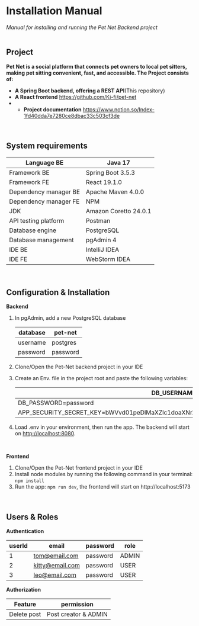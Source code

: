 # Installation Manual

*Manual for installing and running the Pet Net Backend project*
<br/>
<br/>

## **Project**

**Pet Net is a social platform that connects pet owners to local pet sitters, making pet sitting convenient, fast, and accessible. The Project consists of:**

- **A Spring Boot backend, offering a REST API**(This repository)
- **A React frontend** https://github.com/Ki-fi/pet-net
- - **Project documentation** https://www.notion.so/Index-1fd40dda7e7280ce8dbac33c503cf3de
<br/>

## System requirements

| Language BE | Java 17 |
| --- | --- |
| Framework BE | Spring Boot 3.5.3 |
| Framework FE | React 19.1.0 |
| Dependency manager BE | Apache Maven 4.0.0 |
| Dependency manager FE | NPM |
| JDK | Amazon Coretto 24.0.1 |
| API testing platform | Postman |
| Database engine | PostgreSQL |
| Database management | pgAdmin 4 |
| IDE BE | IntelliJ IDEA |
| IDE FE | WebStorm IDEA |

<br/>

## Configuration & Installation

**Backend**

1. In pgAdmin, add a new PostgreSQL database
    
    
    | database | pet-net |
    | --- | --- |
    | username | postgres |
    | password | password |
2. Clone/Open the Pet-Net backend project in your IDE
3. Create an Env. file in the project root and paste the following variables:
    
    
    | DB_USERNAME=postgres |
    | --- |
    | DB_PASSWORD=password |
    | APP_SECURITY_SECRET_KEY=bWVvd01peDlMaXZlc1doaXNrZXJUd2lzdDQyIVB1cnJNYWNoaW5lUG91bmNlUGF3cw== |
4. Load .env in your environment, then run the app. The backend will start on [http://localhost:8080](http://localhost:8080/).
<br/>

**Frontend**

1. Clone/Open the Pet-Net frontend project in your IDE
2. Install node modules by running the following command in your terminal:
`npm install`
3. Run the app: `npm run dev`, the frontend will start on http://localhost:5173
<br/>

## Users & Roles

**Authentication**

| userId | email | password | role |
| --- | --- | --- | --- |
| 1 | tom@email.com | password | ADMIN |
| 2 | kitty@email.com | password | USER |
| 3 | leo@email.com | password | USER |

**Authorization**

| Feature | permission |
| --- | --- |
| Delete post | Post creator & ADMIN |
